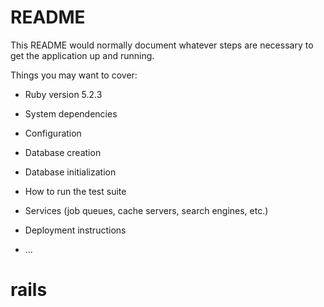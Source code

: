 # README

This README would normally document whatever steps are necessary to get the
application up and running.

Things you may want to cover:

* Ruby version
  5.2.3
* System dependencies

* Configuration

* Database creation

* Database initialization

* How to run the test suite

* Services (job queues, cache servers, search engines, etc.)

* Deployment instructions

* ...
# rails
